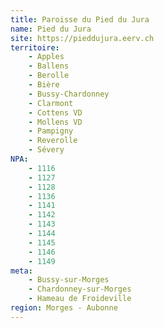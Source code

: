 ```yaml
---
title: Paroisse du Pied du Jura
name: Pied du Jura
site: https://pieddujura.eerv.ch
territoire:
    - Apples
    - Ballens
    - Berolle
    - Bière
    - Bussy-Chardonney
    - Clarmont
    - Cottens VD
    - Mollens VD
    - Pampigny
    - Reverolle
    - Sévery
NPA:
    - 1116
    - 1127
    - 1128
    - 1136
    - 1141
    - 1142
    - 1143
    - 1144
    - 1145
    - 1146
    - 1149
meta:
    - Bussy-sur-Morges
    - Chardonney-sur-Morges
    - Hameau de Froideville
region: Morges - Aubonne
---
```

